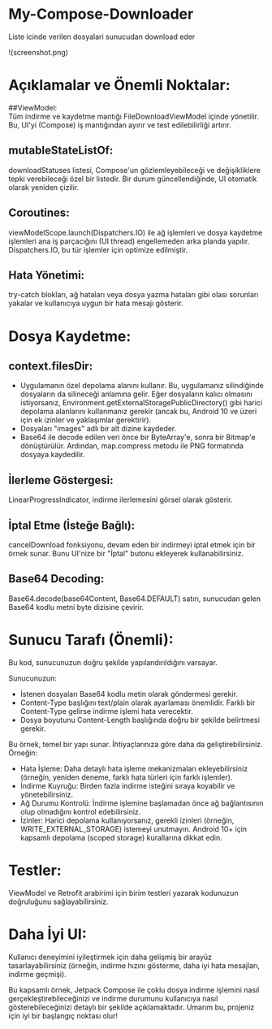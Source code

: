 # My-Compose-Downloader
Liste icinde verilen dosyalari sunucudan download eder

!(screenshot.png)



# Açıklamalar ve Önemli Noktalar:

##ViewModel: 		
Tüm indirme ve kaydetme mantığı FileDownloadViewModel içinde yönetilir. Bu, UI'yi (Compose) iş mantığından ayırır ve test edilebilirliği artırır.

## mutableStateListOf: 	
downloadStatuses listesi, Compose'un gözlemleyebileceği ve değişikliklere tepki verebileceği özel bir listedir. Bir durum güncellendiğinde, UI otomatik olarak yeniden çizilir.

## Coroutines: 		
viewModelScope.launch(Dispatchers.IO) ile ağ işlemleri ve dosya kaydetme işlemleri ana iş parçacığını (UI thread) engellemeden arka planda yapılır. Dispatchers.IO, bu tür işlemler için optimize edilmiştir.

## Hata Yönetimi: 		
try-catch blokları, ağ hataları veya dosya yazma hataları gibi olası sorunları yakalar ve kullanıcıya uygun bir hata mesajı gösterir.


# Dosya Kaydetme:
## context.filesDir: 	
* Uygulamanın özel depolama alanını kullanır. Bu, uygulamanız silindiğinde dosyaların da silineceği anlamına gelir. Eğer dosyaların kalıcı olmasını istiyorsanız, Environment.getExternalStoragePublicDirectory() gibi harici depolama alanlarını kullanmanız gerekir (ancak bu, Android 10 ve üzeri için ek izinler ve yaklaşımlar gerektirir).
* Dosyaları "images" adlı bir alt dizine kaydeder.
* Base64 ile decode edilen veri önce bir ByteArray'e, sonra bir Bitmap'e dönüştürülür. Ardından, map.compress metodu ile PNG formatında dosyaya kaydedilir.

## İlerleme Göstergesi: 
LinearProgressIndicator, indirme ilerlemesini görsel olarak gösterir.

## İptal Etme (İsteğe Bağlı): 
cancelDownload fonksiyonu, devam eden bir indirmeyi iptal etmek için bir örnek sunar. Bunu UI'nize bir "İptal" butonu ekleyerek kullanabilirsiniz.

## Base64 Decoding: 	
Base64.decode(base64Content, Base64.DEFAULT) satırı, sunucudan gelen Base64 kodlu metni byte dizisine çevirir.

# Sunucu Tarafı (Önemli): 
Bu kod, sunucunuzun doğru şekilde yapılandırıldığını varsayar. 

Sunucunuzun:
* İstenen dosyaları Base64 kodlu metin olarak göndermesi gerekir.
* Content-Type başlığını text/plain olarak ayarlaması önemlidir. Farklı bir Content-Type gelirse indirme işlemi hata verecektir.
* Dosya boyutunu Content-Length başlığında doğru bir şekilde belirtmesi gerekir.


Bu örnek, temel bir yapı sunar. İhtiyaçlarınıza göre daha da geliştirebilirsiniz. 
Örneğin:
* Hata İşleme: Daha detaylı hata işleme mekanizmaları ekleyebilirsiniz (örneğin, yeniden deneme, farklı hata türleri için farklı işlemler).
* İndirme Kuyruğu: Birden fazla indirme isteğini sıraya koyabilir ve yönetebilirsiniz.
* Ağ Durumu Kontrolü: İndirme işlemine başlamadan önce ağ bağlantısının olup olmadığını kontrol edebilirsiniz.
* İzinler: Harici depolama kullanıyorsanız, gerekli izinleri (örneğin, WRITE_EXTERNAL_STORAGE) istemeyi unutmayın. Android 10+ için kapsamlı depolama (scoped storage) kurallarına dikkat edin.

# Testler: 
ViewModel ve Retrofit arabirimi için birim testleri yazarak kodunuzun doğruluğunu sağlayabilirsiniz.
# Daha İyi UI: 
Kullanıcı deneyimini iyileştirmek için daha gelişmiş bir arayüz tasarlayabilirsiniz (örneğin, indirme hızını gösterme, daha iyi hata mesajları, indirme geçmişi).


Bu kapsamlı örnek, Jetpack Compose ile çoklu dosya indirme işlemini nasıl gerçekleştirebileceğinizi ve indirme durumunu kullanıcıya nasıl gösterebileceğinizi detaylı bir şekilde açıklamaktadır. Umarım bu, projeniz için iyi bir başlangıç noktası olur!
